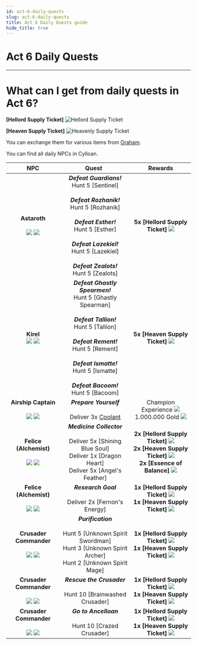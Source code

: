 ```yaml
---
id: act-6-daily-quests
slug: act-6-daily-quests
title: Act 6 Daily Quests guide
hide_title: true
---
```



# **Act 6 Daily Quests**

---
# **What can I get from daily quests in Act 6?**

**[Hellord Supply Ticket]**
![Hellord Supply Ticket](https://i.imgur.com/08ZExhx.png)

**[Heaven Supply Ticket]**
![Heavenly Supply Ticket](https://i.imgur.com/hvBFKXp.png)

You can exchange them for various items from [Graham](/qol/npc-shops#graham-recipes).

You can find all daily NPCs in Cylloan.




| NPC | Quest	&nbsp; | Rewards            |
|:-:|:-: |:-:|
| **Astaroth** <br/>  <br/> ![](https://cdn.olympusgg.com/images/monsters/441.png) ![](https://i.imgur.com/itaaHns.png) | ***Defeat Guardians!*** <br/> Hunt 5 [Sentinel]  <br/><br/> ***Defeat Rozhanik!*** <br/> Hunt 5 [Rozhanik] <br/><br/> ***Defeat Esther!*** <br/> Hunt 5 [Esther] <br/><br/> ***Defeat Lazekiel!*** <br/> Hunt 5 [Lazekiel] <br/><br/> ***Defeat Zealots!*** <br/> Hunt 5 [Zealots]| **5x [Hellord Supply Ticket]** ![](https://cdn.olympusgg.com/images/2862.png) |
| **Kirel** <br/>  ![](https://cdn.olympusgg.com/images/monsters/511.png) ![](https://i.imgur.com/cuaj28z.png) | ***Defeat Ghastly Spearmen!*** <br/> Hunt 5 [Ghastly Spearman] <br/><br/> ***Defeat Tallion!*** <br/> Hunt 5 [Tallion]<br/><br/> ***Defeat Rement!*** <br/> Hunt 5 [Rement] <br/><br/> ***Defeat Ismatte!*** <br/>  Hunt 5 [Ismatte] <br/><br/> ***Defeat Bacoom!*** <br/> Hunt 5 [Bacoom] | **5x [Heaven Supply Ticket]** ![](https://i.imgur.com/hvBFKXp.png) |
| **Airship Captain** <br/>  <br/> ![](https://cdn.olympusgg.com/images/monsters/543.png) ![](https://i.imgur.com/Mb4kyDp.png) | ***Prepare Yourself*** <br/><br/>  Deliver 3x [Coolant](https://wiki.olympusgg.com/drops/items/coolant) | Champion Experience ![](https://cdn.olympusgg.com/images/4279.png)  <br/> 1.000.000 Gold ![](https://cdn.olympusgg.com/images/1046.png) |
| **Felice (Alchemist)** <br/>  <br/> ![](https://cdn.olympusgg.com/images/monsters/1069.png) ![](https://i.imgur.com/L7vdmPc.png) | ***Medicine Collector***  <br/><br/>  Deliver 5x [Shining Blue Soul]  <br/> Deliver 1x [Dragon Heart] <br/> Deliver 5x [Angel's Feather]    | **2x [Hellord Supply Ticket]** ![](https://cdn.olympusgg.com/images/2862.png) <br/> **2x [Heaven Supply Ticket]** ![](https://i.imgur.com/hvBFKXp.png) <br/> **2x [Essence of Balance]** ![](https://cdn.olympusgg.com/images/2756.png) | 
| **Felice (Alchemist)** <br/>  <br/> ![](https://cdn.olympusgg.com/images/monsters/1069.png) ![](https://i.imgur.com/L7vdmPc.png) | ***Research Goal***  <br/><br/>  Deliver 2x [Fernon's Energy] | **1x [Hellord Supply Ticket]** ![](https://cdn.olympusgg.com/images/2862.png) <br/> **1x [Heaven Supply Ticket]** ![](https://i.imgur.com/hvBFKXp.png) |
| **Crusader Commander** <br/>  <br/> ![](https://cdn.olympusgg.com/images/monsters/2505.png) ![](https://i.imgur.com/KbGbbAx.png) | ***Purification***  <br/><br/>  Hunt 5 [Unknown Spirit Swordman] <br/> Hunt 3 [Unknown Spirit Archer] <br/> Hunt 2 [Unknown Spirit Mage] | **1x [Hellord Supply Ticket]** ![](https://cdn.olympusgg.com/images/2862.png) <br/> **1x [Heaven Supply Ticket]** ![](https://i.imgur.com/hvBFKXp.png)| 
| **Crusader Commander** <br/>  <br/> ![](https://cdn.olympusgg.com/images/monsters/2505.png) ![](https://i.imgur.com/KbGbbAx.png) | ***Rescue the Crusader***  <br/><br/> Hunt 10 [Brainwashed Crusader] | **1x [Hellord Supply Ticket]** ![](https://cdn.olympusgg.com/images/2862.png) <br/> **1x [Heaven Supply Ticket]** ![](https://i.imgur.com/hvBFKXp.png) |
| **Crusader Commander** <br/>  <br/> ![](https://cdn.olympusgg.com/images/monsters/2505.png) ![](https://i.imgur.com/KbGbbAx.png) | ***Go to Ancelloan***  <br/><br/> Hunt 10 [Crazed Crusader] | **1x [Hellord Supply Ticket]** ![](https://cdn.olympusgg.com/images/2862.png) <br/> **1x [Heaven Supply Ticket]** ![](https://i.imgur.com/hvBFKXp.png) |


